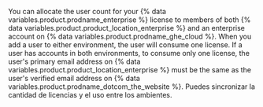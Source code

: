 You can allocate the user count for your {% data variables.product.prodname_enterprise %} license to members of both {% data variables.product.product_location_enterprise %} and an enterprise account on {% data variables.product.prodname_ghe_cloud %}. When you add a user to either environment, the user will consume one license. If a user has accounts in both environments, to consume only one license, the user's primary email address on {% data variables.product.product_location_enterprise %} must be the same as the user's verified email address on {% data variables.product.prodname_dotcom_the_website %}. Puedes sincronizar la cantidad de licencias y el uso entre los ambientes.
